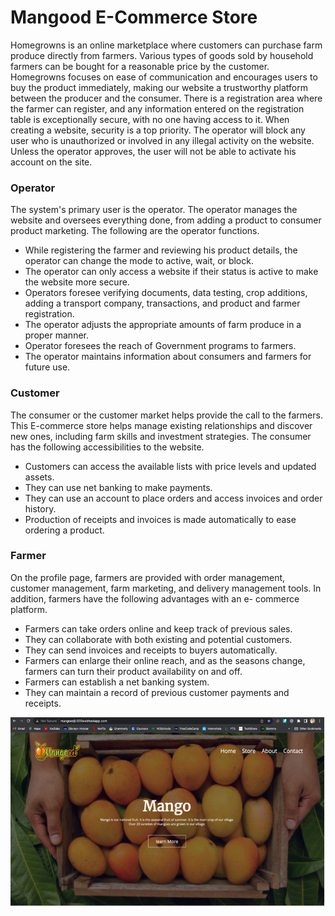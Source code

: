 # Mangood E-Commerce Store

Homegrowns is an online marketplace where customers can purchase farm produce directly from farmers. Various types of goods sold by household farmers can be bought for a reasonable price by the customer. Homegrowns focuses on ease of communication and encourages users to buy the product immediately, making our website a trustworthy platform between the producer and the consumer. There is a registration area where the farmer can register, and any information entered on the registration table is exceptionally secure, with no one having access to it. When creating a website, security is a top priority. The operator will block any user who is unauthorized or involved in any illegal activity on the website. Unless the operator approves, the user will not be able to activate his account on the site.

### Operator

The system's primary user is the operator. The operator manages the website and oversees everything done, from adding a product to consumer product marketing. The following are the operator functions.
- While registering the farmer and reviewing his product details, the operator can change the mode to active, wait, or block.
- The operator can only access a website if their status is active to make the website more secure.
- Operators foresee verifying documents, data testing, crop additions, adding a transport company, transactions, and product and farmer registration.
- The operator adjusts the appropriate amounts of farm produce in a proper manner.
- Operator foresees the reach of Government programs to farmers.
- The operator maintains information about consumers and farmers for future use.

### Customer

The consumer or the customer market helps provide the call to the farmers. This E-commerce store helps manage existing relationships and discover new ones, including farm skills and investment strategies. The consumer has the following accessibilities to the website.
- Customers can access the available lists with price levels and updated assets.
- They can use net banking to make payments.
- They can use an account to place orders and access invoices and order history.
- Production of receipts and invoices is made automatically to ease ordering a product.

### Farmer

On the profile page, farmers are provided with order management, customer management, farm marketing, and delivery management tools. In addition, farmers have the following advantages with an e- commerce platform.
- Farmers can take orders online and keep track of previous sales.
- They can collaborate with both existing and potential customers.
- They can send invoices and receipts to buyers automatically.
- Farmers can enlarge their online reach, and as the seasons change, farmers can turn their product availability on and off.
- Farmers can establish a net banking system.
- They can maintain a record of previous customer payments and receipts.

![Home Page](https://github.com/jithendra-varma/Intelligent_Delivery_System/blob/main/1.MANGOOD_E-Commerce_Store/Screenshots/Picture%201.png)
